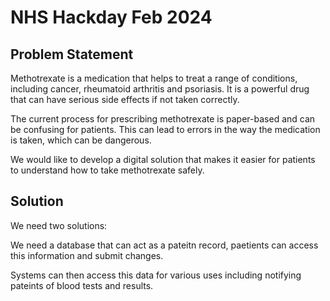 # NHS Hackday Feb 2024

## Problem Statement

Methotrexate is a medication that helps to treat a range of conditions, including cancer, rheumatoid arthritis and psoriasis. It is a powerful drug that can have serious side effects if not taken correctly.

The current process for prescribing methotrexate is paper-based and can be confusing for patients. This can lead to errors in the way the medication is taken, which can be dangerous.

We would like to develop a digital solution that makes it easier for patients to understand how to take methotrexate safely.

## Solution

We need two solutions:

We need a database that can act as a pateitn record, paetients can access this information and submit changes.

Systems can then access this data for various uses including notifying pateints of blood tests and results.
